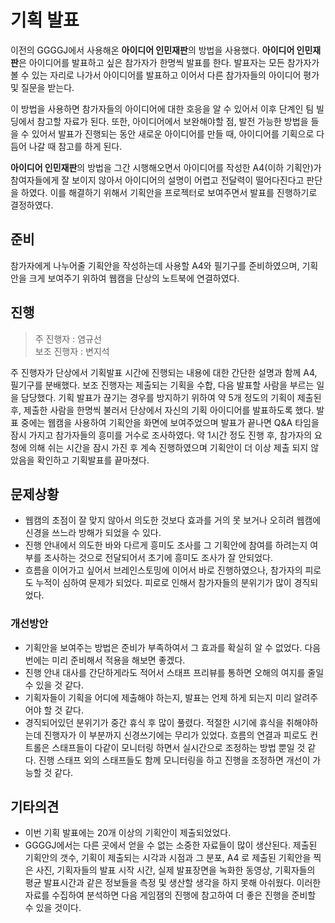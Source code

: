 # 기획 발표
이전의 GGGGJ에서 사용해온 **아이디어 인민재판**의 방법을 사용했다.
**아이디어 인민재판**은 아이디어를 발표하고 싶은 참가자가 한명씩 발표를 한다. 발표자는 모든 참가자가 볼 수 있는 자리로 나가서 아이디어를 발표하고 이어서 다른 참가자들의 아이디어 평가 및 질문을 받는다.

이 방법을 사용하면 참가자들의 아이디어에 대한 호응을 알 수 있어서 이후 단계인 팀 빌딩에서 참고할 자료가 된다. 또한, 아이디어에서 보완해야할 점, 발전 가능한 방법을 들을 수 있어서 발표가 진행되는 동안 새로운 아이디어를 만들 때, 아이디어를 기획으로 다듬어 나갈 때 참고를 하게 된다.

**아이디어 인민재판**의 방법을 그간 시행해오면서 아이디어를 작성한 A4(이하 기획안)가 참여자들에게 잘 보이지 않아서 아이디어의 설명이 어렵고 전달력이 떨어다진다고 판단을 하였다.
이를 해결하기 위해서 기획안을 프로젝터로 보여주면서 발표를 진행하기로 결정하였다.

## 준비
참가자에게 나누어줄 기획안을 작성하는데 사용할 A4와 필기구를 준비하였으며, 기획안을 크게 보여주기 위하여 웹캠을 단상의 노트북에 연결하였다.

## 진행
> 주 진행자 : 염규선  
> 보조 진행자 : 변지석

주 진행자가 단상에서 기획발표 시간에 진행되는 내용에 대한 간단한 설명과 함께 A4, 필기구를 분배했다.
보조 진행자는 제출되는 기획을 수합, 다음 발표할 사람을 부르는 일을 담당했다.
기획 발표가 끊기는 경우를 방지하기 위하여 약 5개 정도의 기획이 제출된 후, 제출한 사람을 한명씩 불러서 단상에서 자신의 기획 아이디어를 발표하도록 했다.
발표 중에는 웹캠을 사용하여 기획안을 화면에 보여주었으며 발표가 끝나면 Q&A 타임을 잠시 가지고 참가자들의 흥미를 거수로 조사하였다.
약 1시간 정도 진행 후, 참가자의 요청에 의해 쉬는 시간을 잠시 가진 후 계속 진행하였으며 기획안이 더 이상 제출 되지 않았음을 확인하고 기획발표를 끝마쳤다.

## 문제상황
- 웹캠의 초점이 잘 맞지 않아서 의도한 것보다 효과를 거의 못 보거나 오히려 웹캠에 신경을 쓰느라 방해가 되었을 수 있다.
- 진행 안내에서 의도한 바와 다르게 흥미도 조사를 그 기획안에 참여를 하려는지 여부를 조사하는 것으로 전달되어서 초기에 흥미도 조사가 잘 안되었다.
- 흐름을 이어가고 싶어서 브레인스토밍에 이어서 바로 진행하였으나, 참가자의 피로도 누적이 심하여 문제가 되었다. 피로로 인해서 참가자들의 분위기가 많이 경직되었다.

### 개선방안
- 기획안을 보여주는 방법은 준비가 부족하여서 그 효과를 확실히 알 수 없었다. 다음번에는 미리 준비해서 적용을 해보면 좋겠다.
- 진행 안내 대사를 간단하게라도 적어서 스태프 프리뷰를 통하면 오해의 여지를 줄일 수 있을 것 같다.
- 기획자들이 기획을 어디에 제출해야 하는지, 발표는 언제 하게 되는지 미리 알려주어야 할 것 같다.
- 경직되어있던 분위기가 중간 휴식 후 많이 풀렸다. 적절한 시기에 휴식을 취해야하는데 진행자가 이 부분까지 신경쓰기에는 무리가 있었다.
흐름의 연결과 피로도 컨트롤은 스태프들이 다같이 모니터링 하면서 실시간으로 조정하는 방법 뿐일 것 같다.
진행 스태프 외의 스태프들도 함께 모니터링을 하고 진행을 조정하면 개선이 가능할 것 같다.

## 기타의견
- 이번 기획 발표에는 20개 이상의 기획안이 제출되었었다.
- GGGGJ에서는 다른 곳에서 얻을 수 없는 소중한 자료들이 많이 생산된다.
제출된 기획안의 갯수, 기획이 제출되는 시각과 시점과 그 분포, A4 로 제출된 기획안을 찍은 사진, 기획자들의 발표 시작 시간, 실제 발표장면을 녹화한 동영상, 기획자들의 평균 발표시간과 같은 정보들을 측정 및 생산할 생각을 하지 못해 아쉬웠다.
이러한 자료를 수집하여 분석하면 다음 게임잼의 진행에 참고하여 더 좋은 진행을 준비할 수 있을 것이다.
